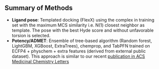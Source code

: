 ## Summary of Methods

* **Ligand pose**: Templated docking (FlexX) using the complex in training set with the maximum MCS similarity i.e. N(1) closest neighbor as template. The pose with the best Hyde score and without unfavorable torsion is selected.
* **Potency/ADMET**: Ensemble of tree-based algorithm (Random forest, LightGBM, XGBoost, ExtraTrees), chemprop, and TabPFN trained on ECFP4 + physchem + extra features (derived from external public dataset). This approach is similar to our recent [publication in ACS Medicinal Chemistry Letters](https://pubs.acs.org/doi/10.1021/acsmedchemlett.4c00505 )  
